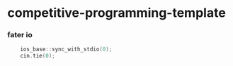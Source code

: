 # competitive-programming-template

### fater io

```c++
	ios_base::sync_with_stdio(0);
	cin.tie(0);
```
